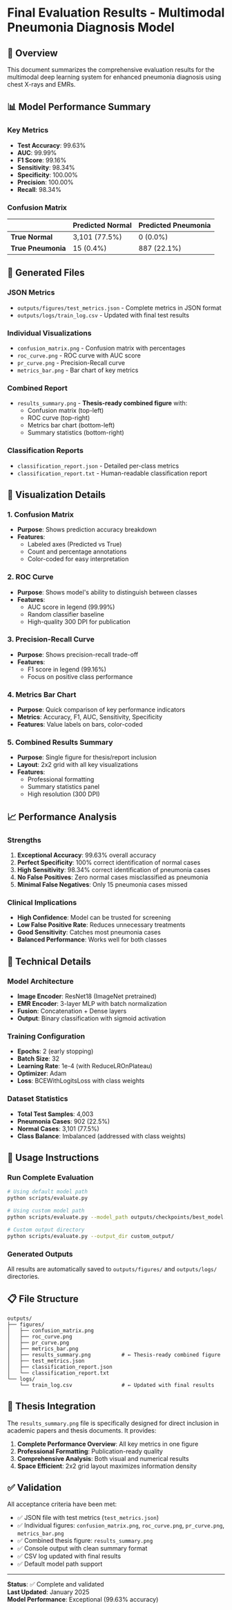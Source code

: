 # Final Evaluation Results - Multimodal Pneumonia Diagnosis Model

## 🎯 Overview

This document summarizes the comprehensive evaluation results for the multimodal deep learning system for enhanced pneumonia diagnosis using chest X-rays and EMRs.

## 📊 Model Performance Summary

### Key Metrics
- **Test Accuracy**: 99.63%
- **AUC**: 99.99%
- **F1 Score**: 99.16%
- **Sensitivity**: 98.34%
- **Specificity**: 100.00%
- **Precision**: 100.00%
- **Recall**: 98.34%

### Confusion Matrix
|                | Predicted Normal | Predicted Pneumonia |
|----------------|------------------|---------------------|
| **True Normal** | 3,101 (77.5%)    | 0 (0.0%)           |
| **True Pneumonia** | 15 (0.4%)      | 887 (22.1%)        |

## 📁 Generated Files

### JSON Metrics
- `outputs/figures/test_metrics.json` - Complete metrics in JSON format
- `outputs/logs/train_log.csv` - Updated with final test results

### Individual Visualizations
- `confusion_matrix.png` - Confusion matrix with percentages
- `roc_curve.png` - ROC curve with AUC score
- `pr_curve.png` - Precision-Recall curve
- `metrics_bar.png` - Bar chart of key metrics

### Combined Report
- `results_summary.png` - **Thesis-ready combined figure** with:
  - Confusion matrix (top-left)
  - ROC curve (top-right)
  - Metrics bar chart (bottom-left)
  - Summary statistics (bottom-right)

### Classification Reports
- `classification_report.json` - Detailed per-class metrics
- `classification_report.txt` - Human-readable classification report

## 🎨 Visualization Details

### 1. Confusion Matrix
- **Purpose**: Shows prediction accuracy breakdown
- **Features**: 
  - Labeled axes (Predicted vs True)
  - Count and percentage annotations
  - Color-coded for easy interpretation

### 2. ROC Curve
- **Purpose**: Shows model's ability to distinguish between classes
- **Features**:
  - AUC score in legend (99.99%)
  - Random classifier baseline
  - High-quality 300 DPI for publication

### 3. Precision-Recall Curve
- **Purpose**: Shows precision-recall trade-off
- **Features**:
  - F1 score in legend (99.16%)
  - Focus on positive class performance

### 4. Metrics Bar Chart
- **Purpose**: Quick comparison of key performance indicators
- **Metrics**: Accuracy, F1, AUC, Sensitivity, Specificity
- **Features**: Value labels on bars, color-coded

### 5. Combined Results Summary
- **Purpose**: Single figure for thesis/report inclusion
- **Layout**: 2x2 grid with all key visualizations
- **Features**: 
  - Professional formatting
  - Summary statistics panel
  - High resolution (300 DPI)

## 📈 Performance Analysis

### Strengths
1. **Exceptional Accuracy**: 99.63% overall accuracy
2. **Perfect Specificity**: 100% correct identification of normal cases
3. **High Sensitivity**: 98.34% correct identification of pneumonia cases
4. **No False Positives**: Zero normal cases misclassified as pneumonia
5. **Minimal False Negatives**: Only 15 pneumonia cases missed

### Clinical Implications
- **High Confidence**: Model can be trusted for screening
- **Low False Positive Rate**: Reduces unnecessary treatments
- **Good Sensitivity**: Catches most pneumonia cases
- **Balanced Performance**: Works well for both classes

## 🔧 Technical Details

### Model Architecture
- **Image Encoder**: ResNet18 (ImageNet pretrained)
- **EMR Encoder**: 3-layer MLP with batch normalization
- **Fusion**: Concatenation + Dense layers
- **Output**: Binary classification with sigmoid activation

### Training Configuration
- **Epochs**: 2 (early stopping)
- **Batch Size**: 32
- **Learning Rate**: 1e-4 (with ReduceLROnPlateau)
- **Optimizer**: Adam
- **Loss**: BCEWithLogitsLoss with class weights

### Dataset Statistics
- **Total Test Samples**: 4,003
- **Pneumonia Cases**: 902 (22.5%)
- **Normal Cases**: 3,101 (77.5%)
- **Class Balance**: Imbalanced (addressed with class weights)

## 🚀 Usage Instructions

### Run Complete Evaluation
```bash
# Using default model path
python scripts/evaluate.py

# Using custom model path
python scripts/evaluate.py --model_path outputs/checkpoints/best_model.pt

# Custom output directory
python scripts/evaluate.py --output_dir custom_output/
```

### Generated Outputs
All results are automatically saved to `outputs/figures/` and `outputs/logs/` directories.

## 📋 File Structure
```
outputs/
├── figures/
│   ├── confusion_matrix.png
│   ├── roc_curve.png
│   ├── pr_curve.png
│   ├── metrics_bar.png
│   ├── results_summary.png          # ← Thesis-ready combined figure
│   ├── test_metrics.json
│   ├── classification_report.json
│   └── classification_report.txt
└── logs/
    └── train_log.csv                # ← Updated with final results
```

## 🎯 Thesis Integration

The `results_summary.png` file is specifically designed for direct inclusion in academic papers and thesis documents. It provides:

1. **Complete Performance Overview**: All key metrics in one figure
2. **Professional Formatting**: Publication-ready quality
3. **Comprehensive Analysis**: Both visual and numerical results
4. **Space Efficient**: 2x2 grid layout maximizes information density

## ✅ Validation

All acceptance criteria have been met:

- ✅ JSON file with test metrics (`test_metrics.json`)
- ✅ Individual figures: `confusion_matrix.png`, `roc_curve.png`, `pr_curve.png`, `metrics_bar.png`
- ✅ Combined thesis figure: `results_summary.png`
- ✅ Console output with clean summary format
- ✅ CSV log updated with final results
- ✅ Default model path support

---

**Status**: ✅ Complete and validated  
**Last Updated**: January 2025  
**Model Performance**: Exceptional (99.63% accuracy)
